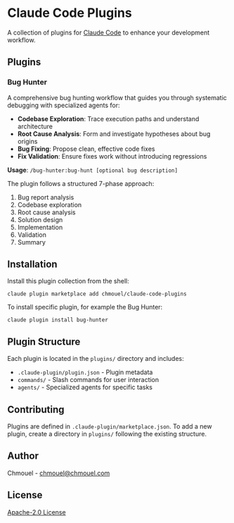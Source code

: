 # Claude Code Plugins

A collection of plugins for [Claude Code](https://claude.com/claude-code) to enhance your development workflow.

## Plugins

### Bug Hunter

A comprehensive bug hunting workflow that guides you through systematic debugging with specialized agents for:

- **Codebase Exploration**: Trace execution paths and understand architecture
- **Root Cause Analysis**: Form and investigate hypotheses about bug origins
- **Bug Fixing**: Propose clean, effective code fixes
- **Fix Validation**: Ensure fixes work without introducing regressions

**Usage**: `/bug-hunter:bug-hunt [optional bug description]`

The plugin follows a structured 7-phase approach:

1. Bug report analysis
2. Codebase exploration
3. Root cause analysis
4. Solution design
5. Implementation
6. Validation
7. Summary

## Installation

Install this plugin collection from the shell:

```
claude plugin marketplace add chmouel/claude-code-plugins 
```

To install specific plugin, for example the Bug Hunter:

```
claude plugin install bug-hunter
```

## Plugin Structure

Each plugin is located in the `plugins/` directory and includes:

- `.claude-plugin/plugin.json` - Plugin metadata
- `commands/` - Slash commands for user interaction
- `agents/` - Specialized agents for specific tasks

## Contributing

Plugins are defined in `.claude-plugin/marketplace.json`. To add a new plugin, create a directory in `plugins/` following the existing structure.

## Author

Chmouel - <chmouel@chmouel.com>

## License

[Apache-2.0 License](LICENSE)
